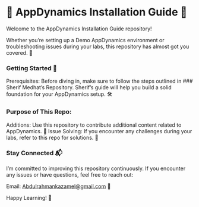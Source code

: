 # 🚀 AppDynamics Installation Guide 🚀
Welcome to the AppDynamics Installation Guide repository! 

Whether you’re setting up a Demo AppDynamics environment or troubleshooting issues during your labs,
this repository has almost got you covered. 🌟

### Getting Started 🎉
Prerequisites: Before diving in, make sure to follow the steps outlined in ### Sherif Medhat’s Repository.
Sherif’s guide will help you build a solid foundation for your AppDynamics setup. 🛠️

### Purpose of This Repo:
Additions: Use this repository to contribute additional content related to AppDynamics. 📝
Issue Solving: If you encounter any challenges during your labs, refer to this repo for solutions. 🚧

### Stay Connected 📬
I’m committed to improving this repository continuously. 
If you encounter any issues or have questions, feel free to reach out:

Email: Abdulrahmankazamel@gmail.com 📧

Happy Learning! 🚀
